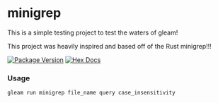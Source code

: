 # minigrep

This is a simple testing project to test the waters of gleam!

This project was heavily inspired and based off of the Rust minigrep!!!

[![Package Version](https://img.shields.io/hexpm/v/minigrep)](https://hex.pm/packages/minigrep)
[![Hex Docs](https://img.shields.io/badge/hex-docs-ffaff3)](https://hexdocs.pm/minigrep/)


### Usage
```sh
gleam run minigrep file_name query case_insensitivity
```
